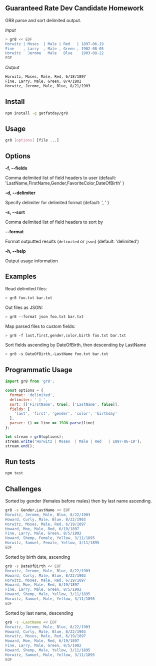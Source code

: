 Guaranteed Rate Dev Candidate Homework
--------------------------------------

GR8 parse and sort delimited output.

*Input*

```sh
> gr8 << EOF
Horwitz | Moses  | Male | Red   | 1897-06-19
Fine    , Larry  , Male , Green , 1902-08-05
Horwitz   Jerome   Male   Blue    1903-08-22
EOF
```

*Output*

```sh
Horwitz, Moses, Male, Red, 6/18/1897
Fine, Larry, Male, Green, 8/4/1902
Horwitz, Jerome, Male, Blue, 8/21/1903
```

## Install

```sh
npm install -g getfatday/gr8
```

## Usage

```sh
gr8 [options] [file ...]
```

## Options

**-f, --fields**

Comma delimited list of field headers to user
(default: 'LastName,FirstName,Gender,FavoriteColor,DateOfBirth' )

**-d, --delimiter**

Specify delimiter for delimited format
(default: ', ' )

**-s, --sort**

Comma delimited list of field headers to sort by

**--format**

Format outputted results (`delimited` or `json`)
(default: 'delimited')

**-h, --help**

Output usage information

## Examples

Read delimited files:

```sh
> gr8 foo.txt bar.txt
```

Out files as JSON:

```sh
> gr8 --format json foo.txt bar.txt
```

Map parsed files to custom fields:

```sh
> gr8 -f last,first,gender,color,birth foo.txt bar.txt
```

Sort fields ascending by DateOfBirth, then descending by LastName

```sh
> gr8 -s DateOfBirth,-LastName foo.txt bar.txt
```

## Programmatic Usage

```js
import gr8 from 'gr8';

const options = {
  format: 'delimited',
  delimiter: ' | ',
  sort: [['FirstName', true], ['LastName', false]],
  fields: [
    'last', 'first', 'gender', 'color', 'birthday'
  ],
  parser: () => line => JSON.parse(line)
};

let stream = gr8(options);
stream.write('Horwitz | Moses  | Male | Red   | 1897-06-19');
stream.end();
```

## Run tests

```sh
npm test
```

## Challenges

Sorted by gender (females before males) then by last name ascending.

```sh
gr8 -s Gender,LastName << EOF
Horwitz, Jerome, Male, Blue, 8/22/1903
Howard, Curly, Male, Blue, 8/22/1903
Horwitz, Moses, Male, Red, 6/19/1897
Howard, Moe, Male, Red, 6/19/1897
Fine, Larry, Male, Green, 8/5/1902
Howard, Shemp, Female, Yellow, 3/11/1895
Horwitz, Samuel, Female, Yellow, 3/11/1895
EOF
```

Sorted by birth date, ascending

```sh
gr8 -s DateOfBirth << EOF
Horwitz, Jerome, Male, Blue, 8/22/1903
Howard, Curly, Male, Blue, 8/22/1903
Horwitz, Moses, Male, Red, 6/19/1897
Howard, Moe, Male, Red, 6/19/1897
Fine, Larry, Male, Green, 8/5/1902
Howard, Shemp, Male, Yellow, 3/11/1895
Horwitz, Samuel, Male, Yellow, 3/11/1895
EOF
```

Sorted by last name, descending

```sh
gr8 -s -LastName << EOF
Horwitz, Jerome, Male, Blue, 8/22/1903
Howard, Curly, Male, Blue, 8/22/1903
Horwitz, Moses, Male, Red, 6/19/1897
Howard, Moe, Male, Red, 6/19/1897
Fine, Larry, Male, Green, 8/5/1902
Howard, Shemp, Male, Yellow, 3/11/1895
Horwitz, Samuel, Male, Yellow, 3/11/1895
EOF
```
